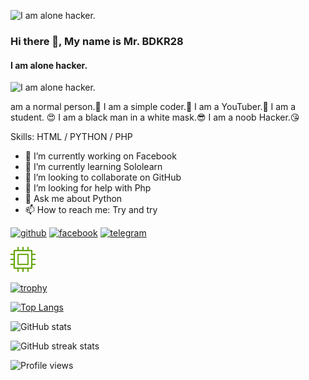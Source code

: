 ![I am alone hacker.](https://bestanimations.com/media/bangladesh/533000752bangladesh-flag-waving-gif-animation-8.gif)

### Hi there 👋, My name is Mr. BDKR28
#### I am alone hacker.
![I am alone hacker.](https://bestanimations.com/media/bangladesh/533000752bangladesh-flag-waving-gif-animation-8.gif)

 am a normal person.🤫 I am a simple coder.🤫 I am a YouTuber.🤨 I am a student. 😍 I am a black man in a white mask.😎 I am a noob Hacker.😘

Skills: HTML / PYTHON / PHP

- 🔭 I’m currently working on Facebook 
- 🌱 I’m currently learning Sololearn 
- 👯 I’m looking to collaborate on GitHub 
- 🤔 I’m looking for help with Php 
- 💬 Ask me about Python 
- 📫 How to reach me: Try and try 


[<img src='https://cdn.jsdelivr.net/npm/simple-icons@3.0.1/icons/github.svg' alt='github' height='40'>](https://github.com/bokxud)  [<img src='https://cdn.jsdelivr.net/npm/simple-icons@3.0.1/icons/facebook.svg' alt='facebook' height='40'>](https://www.facebook.com/ctfsolution)  [<img src='https://cdn.jsdelivr.net/npm/simple-icons@3.0.1/icons/telegram.svg' alt='telegram' height='40'>](https://t.me/BD2021KR)  

<a href='https://docs.github.com/en/developers'><img src='https://raw.githubusercontent.com/acervenky/animated-github-badges/master/assets/devbadge.gif' width='40' height='40'></a> 

[![trophy](https://github-profile-trophy.vercel.app/?username=bokxud)](https://github.com/ryo-ma/github-profile-trophy)

[![Top Langs](https://github-readme-stats.vercel.app/api/top-langs/?username=bokxud)](https://github.com/anuraghazra/github-readme-stats)

![GitHub stats](https://github-readme-stats.vercel.app/api?username=bokxud&show_icons=true)  

![GitHub streak stats](https://github-readme-streak-stats.herokuapp.com/?user=bokxud)  

![Profile views](https://gpvc.arturio.dev/bokxud)  
